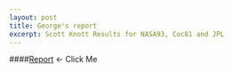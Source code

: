 ```yaml
---
layout: post
title: George's report
excerpt: Scott Knott Results for NASA93, Coc81 and JPL
---
```


####[Report](https://github.com/ai-se/george/blob/master/Reports/12-17-14.md) <- Click Me
